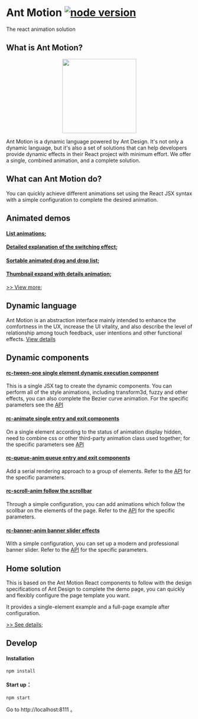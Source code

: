 # Ant Motion [![node version][node-image]][node-url]
[node-image]: https://img.shields.io/badge/node.js-%3E=_0.10-green.svg?style=flat-square
[node-url]: http://nodejs.org/download/

The react animation solution


## What is Ant Motion?
<p align="center">
  <a href="http://motion.and.design">
    <img width="200" src="https://zos.alipayobjects.com/rmsportal/TOXWfHIUGHvZIyb.svg"/>
  </a>
</p>

Ant Motion is a dynamic language powered by Ant Design. It's not only a dynamic language, but it's also a set of solutions that can help developers provide dynamic effects in their React project with minimum effort. We offer a single, combined animation, and a complete solution.


## What can Ant Motion do?

You can quickly achieve different animations set using the React JSX syntax with a simple configuration to complete the desired animation.

## Animated demos
#### [List animations](http://motion.ant.design/exhibition/demo/list-anim);
#### [Detailed explanation of the switching effect](http://motion.ant.design/exhibition/demo/detail-switch);
#### [Sortable animated drag and drop list](http://motion.ant.design/exhibition/demo/list-sort);
#### [Thumbnail expand with details animation](http://motion.ant.design/exhibition/demo/pic-details-anim);
[>> View more](http://motion.ant.design/exhibition/);

## Dynamic language
Ant Motion is an abstraction interface mainly intended to enhance the comfortness in the UX, increase the UI vitality, and also describe the level of relationship among touch feedback, user intentions and other functional effects. [View details](http://motion.ant.design/language/basic)

## Dynamic components
#### [rc-tween-one single element dynamic execution component](http://motion.ant.design/components/tween-one)
This is a single JSX tag to create the dynamic components. You can perform all of the style animations, including transform3d, fuzzy and other effects, you can also complete the Bezier curve animation. For the specific parameters see the [API](http://motion.ant.design/api/tween-one)

#### [rc-animate single entry and exit components](http://motion.ant.design/components/animate)
On a single element according to the status of animation display hidden, need to combine css or other third-party animation class used together; for the specific parameters see [API](http://motion.ant.design/api/animate)

#### [rc-queue-anim queue entry and exit components](http://motion.ant.design/components/queue-anim)
Add a serial rendering approach to a group of elements. Refer to the [API](http://motion.ant.design/api/queue-anim) for the specific parameters.

#### [rc-scroll-anim follow the scrollbar](http://motion.ant.design/components/scroll-anim)
Through a simple configuration, you can add animations which follow the scollbar on the elements of the page. Refer to the [API](http://motion.ant.design/api/scroll-anim) for the specific parameters.

####  [rc-banner-anim banner slider effects](http://motion.ant.design/components/banner-anim)
With a simple configuration, you can set up a modern and professional banner slider. Refer to the [API](http://motion.ant.design/api/banner-anim) for the specific parameters.

## Home solution

This is based on the Ant Motion React components to follow with the design specifications of Ant Design to complete the demo page, you can quickly and flexibly configure the page template you want.

It provides a single-element example and a full-page example after configuration.

[>> See details](http://t.cn/RIGA89W);


## Develop

#### Installation

```
npm install
```
#### Start up：

```
npm start
```

Go to  http://localhost:8111 。

